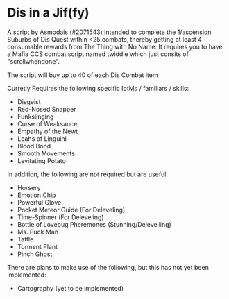# Dis in a Jif(fy)

A script by Asmodais (#2071543) intended to complete the 1/ascension Suburbs of Dis Quest within <25 combats, thereby getting at least 4 consumable rewards from The Thing with No Name. It requires you to have a Mafia CCS combat script named twiddle which just consits of "scrollwhendone". 

The script will buy up to 40 of each Dis Combat item

Curretly Requires the following specific IotMs / familiars / skills:

* Disgeist
* Red-Nosed Snapper
* Funkslinging
* Curse of Weaksauce
* Empathy of the Newt
* Leahs of Linguini
* Blood Bond
* Smooth Movements
* Levitating Potato


In addition, the following are not required but are useful:

* Horsery
* Emotion Chip
* Powerful Glove
* Pocket Meteor Guide (For Deleveling)
* Time-Spinner (For Deleveling)
* Bottle of Lovebug Pheremones (Stunning/Delevelling)
* Ms. Puck Man
* Tattle
* Torment Plant
* Pinch Ghost 

There are plans to make use of the following, but this has not yet been implemented:

* Cartography (yet to be implemented)